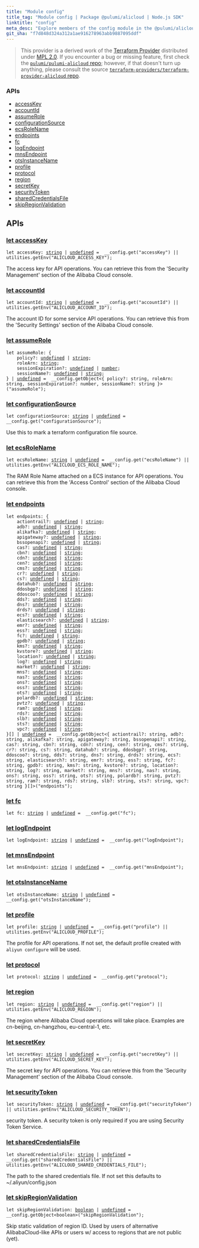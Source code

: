 ```yaml
---
title: "Module config"
title_tag: "Module config | Package @pulumi/alicloud | Node.js SDK"
linktitle: "config"
meta_desc: "Explore members of the config module in the @pulumi/alicloud package."
git_sha: "f7d848d324a312a1ae916278963abb9887095ddf"
---
```


<!-- WARNING: this page was generated by a tool. Do not edit it by hand. -->
<!-- To change it, please see https://github.com/pulumi/docs/tree/master/tools/tscdocgen. -->


> This provider is a derived work of the [Terraform Provider](https://github.com/terraform-providers/terraform-provider-alicloud)
> distributed under [MPL 2.0](https://www.mozilla.org/en-US/MPL/2.0/). If you encounter a bug or missing feature,
> first check the [`pulumi/pulumi-alicloud` repo](https://github.com/pulumi/pulumi-alicloud/issues); however, if that doesn't turn up anything,
> please consult the source [`terraform-providers/terraform-provider-alicloud` repo](https://github.com/terraform-providers/terraform-provider-alicloud/issues).







<h3>APIs</h3>
<ul class="api">
    <li><a href="#accessKey"><span class="symbol api"></span>accessKey</a></li>
    <li><a href="#accountId"><span class="symbol api"></span>accountId</a></li>
    <li><a href="#assumeRole"><span class="symbol api"></span>assumeRole</a></li>
    <li><a href="#configurationSource"><span class="symbol api"></span>configurationSource</a></li>
    <li><a href="#ecsRoleName"><span class="symbol api"></span>ecsRoleName</a></li>
    <li><a href="#endpoints"><span class="symbol api"></span>endpoints</a></li>
    <li><a href="#fc"><span class="symbol api"></span>fc</a></li>
    <li><a href="#logEndpoint"><span class="symbol api"></span>logEndpoint</a></li>
    <li><a href="#mnsEndpoint"><span class="symbol api"></span>mnsEndpoint</a></li>
    <li><a href="#otsInstanceName"><span class="symbol api"></span>otsInstanceName</a></li>
    <li><a href="#profile"><span class="symbol api"></span>profile</a></li>
    <li><a href="#protocol"><span class="symbol api"></span>protocol</a></li>
    <li><a href="#region"><span class="symbol api"></span>region</a></li>
    <li><a href="#secretKey"><span class="symbol api"></span>secretKey</a></li>
    <li><a href="#securityToken"><span class="symbol api"></span>securityToken</a></li>
    <li><a href="#sharedCredentialsFile"><span class="symbol api"></span>sharedCredentialsFile</a></li>
    <li><a href="#skipRegionValidation"><span class="symbol api"></span>skipRegionValidation</a></li>
</ul>




<h2 id="apis">APIs</h2>
<h3 class="pdoc-module-header" id="accessKey" data-link-title="accessKey">
    <a href="https://github.com/pulumi/pulumi-alicloud/blob/{{< param git_sha >}}/sdk/nodejs/config/vars.ts#L13">
        let <strong>accessKey</strong>
    </a>
</h3>

<pre class="highlight"><code><span class='kd'>let</span> accessKey: <span class='kd'><a href='https://developer.mozilla.org/en-US/docs/Web/JavaScript/Reference/Global_Objects/String'>string</a></span> | <span class='kd'><a href='https://developer.mozilla.org/en-US/docs/Web/JavaScript/Reference/Global_Objects/undefined'>undefined</a></span> = <span class='s2'> __config.get(&#34;accessKey&#34;) || utilities.getEnv(&#34;ALICLOUD_ACCESS_KEY&#34;)</span>;</code></pre>

The access key for API operations. You can retrieve this from the 'Security Management' section of the Alibaba Cloud
console.

<h3 class="pdoc-module-header" id="accountId" data-link-title="accountId">
    <a href="https://github.com/pulumi/pulumi-alicloud/blob/{{< param git_sha >}}/sdk/nodejs/config/vars.ts#L18">
        let <strong>accountId</strong>
    </a>
</h3>

<pre class="highlight"><code><span class='kd'>let</span> accountId: <span class='kd'><a href='https://developer.mozilla.org/en-US/docs/Web/JavaScript/Reference/Global_Objects/String'>string</a></span> | <span class='kd'><a href='https://developer.mozilla.org/en-US/docs/Web/JavaScript/Reference/Global_Objects/undefined'>undefined</a></span> = <span class='s2'> __config.get(&#34;accountId&#34;) || utilities.getEnv(&#34;ALICLOUD_ACCOUNT_ID&#34;)</span>;</code></pre>

The account ID for some service API operations. You can retrieve this from the 'Security Settings' section of the
Alibaba Cloud console.

<h3 class="pdoc-module-header" id="assumeRole" data-link-title="assumeRole">
    <a href="https://github.com/pulumi/pulumi-alicloud/blob/{{< param git_sha >}}/sdk/nodejs/config/vars.ts#L19">
        let <strong>assumeRole</strong>
    </a>
</h3>

<pre class="highlight"><code><span class='kd'>let</span> assumeRole: {
    policy?: <span class='kd'><a href='https://developer.mozilla.org/en-US/docs/Web/JavaScript/Reference/Global_Objects/undefined'>undefined</a></span> | <span class='kd'><a href='https://developer.mozilla.org/en-US/docs/Web/JavaScript/Reference/Global_Objects/String'>string</a></span>;
    roleArn: <span class='kd'><a href='https://developer.mozilla.org/en-US/docs/Web/JavaScript/Reference/Global_Objects/String'>string</a></span>;
    sessionExpiration?: <span class='kd'><a href='https://developer.mozilla.org/en-US/docs/Web/JavaScript/Reference/Global_Objects/undefined'>undefined</a></span> | <span class='kd'><a href='https://developer.mozilla.org/en-US/docs/Web/JavaScript/Reference/Global_Objects/Number'>number</a></span>;
    sessionName?: <span class='kd'><a href='https://developer.mozilla.org/en-US/docs/Web/JavaScript/Reference/Global_Objects/undefined'>undefined</a></span> | <span class='kd'><a href='https://developer.mozilla.org/en-US/docs/Web/JavaScript/Reference/Global_Objects/String'>string</a></span>;
} | <span class='kd'><a href='https://developer.mozilla.org/en-US/docs/Web/JavaScript/Reference/Global_Objects/undefined'>undefined</a></span> = <span class='s2'> __config.getObject&lt;{ policy?: string, roleArn: string, sessionExpiration?: number, sessionName?: string }&gt;(&#34;assumeRole&#34;)</span>;</code></pre>
<h3 class="pdoc-module-header" id="configurationSource" data-link-title="configurationSource">
    <a href="https://github.com/pulumi/pulumi-alicloud/blob/{{< param git_sha >}}/sdk/nodejs/config/vars.ts#L23">
        let <strong>configurationSource</strong>
    </a>
</h3>

<pre class="highlight"><code><span class='kd'>let</span> configurationSource: <span class='kd'><a href='https://developer.mozilla.org/en-US/docs/Web/JavaScript/Reference/Global_Objects/String'>string</a></span> | <span class='kd'><a href='https://developer.mozilla.org/en-US/docs/Web/JavaScript/Reference/Global_Objects/undefined'>undefined</a></span> = <span class='s2'> __config.get(&#34;configurationSource&#34;)</span>;</code></pre>

Use this to mark a terraform configuration file source.

<h3 class="pdoc-module-header" id="ecsRoleName" data-link-title="ecsRoleName">
    <a href="https://github.com/pulumi/pulumi-alicloud/blob/{{< param git_sha >}}/sdk/nodejs/config/vars.ts#L28">
        let <strong>ecsRoleName</strong>
    </a>
</h3>

<pre class="highlight"><code><span class='kd'>let</span> ecsRoleName: <span class='kd'><a href='https://developer.mozilla.org/en-US/docs/Web/JavaScript/Reference/Global_Objects/String'>string</a></span> | <span class='kd'><a href='https://developer.mozilla.org/en-US/docs/Web/JavaScript/Reference/Global_Objects/undefined'>undefined</a></span> = <span class='s2'> __config.get(&#34;ecsRoleName&#34;) || utilities.getEnv(&#34;ALICLOUD_ECS_ROLE_NAME&#34;)</span>;</code></pre>

The RAM Role Name attached on a ECS instance for API operations. You can retrieve this from the 'Access Control' section
of the Alibaba Cloud console.

<h3 class="pdoc-module-header" id="endpoints" data-link-title="endpoints">
    <a href="https://github.com/pulumi/pulumi-alicloud/blob/{{< param git_sha >}}/sdk/nodejs/config/vars.ts#L29">
        let <strong>endpoints</strong>
    </a>
</h3>

<pre class="highlight"><code><span class='kd'>let</span> endpoints: {
    actiontrail?: <span class='kd'><a href='https://developer.mozilla.org/en-US/docs/Web/JavaScript/Reference/Global_Objects/undefined'>undefined</a></span> | <span class='kd'><a href='https://developer.mozilla.org/en-US/docs/Web/JavaScript/Reference/Global_Objects/String'>string</a></span>;
    adb?: <span class='kd'><a href='https://developer.mozilla.org/en-US/docs/Web/JavaScript/Reference/Global_Objects/undefined'>undefined</a></span> | <span class='kd'><a href='https://developer.mozilla.org/en-US/docs/Web/JavaScript/Reference/Global_Objects/String'>string</a></span>;
    alikafka?: <span class='kd'><a href='https://developer.mozilla.org/en-US/docs/Web/JavaScript/Reference/Global_Objects/undefined'>undefined</a></span> | <span class='kd'><a href='https://developer.mozilla.org/en-US/docs/Web/JavaScript/Reference/Global_Objects/String'>string</a></span>;
    apigateway?: <span class='kd'><a href='https://developer.mozilla.org/en-US/docs/Web/JavaScript/Reference/Global_Objects/undefined'>undefined</a></span> | <span class='kd'><a href='https://developer.mozilla.org/en-US/docs/Web/JavaScript/Reference/Global_Objects/String'>string</a></span>;
    bssopenapi?: <span class='kd'><a href='https://developer.mozilla.org/en-US/docs/Web/JavaScript/Reference/Global_Objects/undefined'>undefined</a></span> | <span class='kd'><a href='https://developer.mozilla.org/en-US/docs/Web/JavaScript/Reference/Global_Objects/String'>string</a></span>;
    cas?: <span class='kd'><a href='https://developer.mozilla.org/en-US/docs/Web/JavaScript/Reference/Global_Objects/undefined'>undefined</a></span> | <span class='kd'><a href='https://developer.mozilla.org/en-US/docs/Web/JavaScript/Reference/Global_Objects/String'>string</a></span>;
    cbn?: <span class='kd'><a href='https://developer.mozilla.org/en-US/docs/Web/JavaScript/Reference/Global_Objects/undefined'>undefined</a></span> | <span class='kd'><a href='https://developer.mozilla.org/en-US/docs/Web/JavaScript/Reference/Global_Objects/String'>string</a></span>;
    cdn?: <span class='kd'><a href='https://developer.mozilla.org/en-US/docs/Web/JavaScript/Reference/Global_Objects/undefined'>undefined</a></span> | <span class='kd'><a href='https://developer.mozilla.org/en-US/docs/Web/JavaScript/Reference/Global_Objects/String'>string</a></span>;
    cen?: <span class='kd'><a href='https://developer.mozilla.org/en-US/docs/Web/JavaScript/Reference/Global_Objects/undefined'>undefined</a></span> | <span class='kd'><a href='https://developer.mozilla.org/en-US/docs/Web/JavaScript/Reference/Global_Objects/String'>string</a></span>;
    cms?: <span class='kd'><a href='https://developer.mozilla.org/en-US/docs/Web/JavaScript/Reference/Global_Objects/undefined'>undefined</a></span> | <span class='kd'><a href='https://developer.mozilla.org/en-US/docs/Web/JavaScript/Reference/Global_Objects/String'>string</a></span>;
    cr?: <span class='kd'><a href='https://developer.mozilla.org/en-US/docs/Web/JavaScript/Reference/Global_Objects/undefined'>undefined</a></span> | <span class='kd'><a href='https://developer.mozilla.org/en-US/docs/Web/JavaScript/Reference/Global_Objects/String'>string</a></span>;
    cs?: <span class='kd'><a href='https://developer.mozilla.org/en-US/docs/Web/JavaScript/Reference/Global_Objects/undefined'>undefined</a></span> | <span class='kd'><a href='https://developer.mozilla.org/en-US/docs/Web/JavaScript/Reference/Global_Objects/String'>string</a></span>;
    datahub?: <span class='kd'><a href='https://developer.mozilla.org/en-US/docs/Web/JavaScript/Reference/Global_Objects/undefined'>undefined</a></span> | <span class='kd'><a href='https://developer.mozilla.org/en-US/docs/Web/JavaScript/Reference/Global_Objects/String'>string</a></span>;
    ddosbgp?: <span class='kd'><a href='https://developer.mozilla.org/en-US/docs/Web/JavaScript/Reference/Global_Objects/undefined'>undefined</a></span> | <span class='kd'><a href='https://developer.mozilla.org/en-US/docs/Web/JavaScript/Reference/Global_Objects/String'>string</a></span>;
    ddoscoo?: <span class='kd'><a href='https://developer.mozilla.org/en-US/docs/Web/JavaScript/Reference/Global_Objects/undefined'>undefined</a></span> | <span class='kd'><a href='https://developer.mozilla.org/en-US/docs/Web/JavaScript/Reference/Global_Objects/String'>string</a></span>;
    dds?: <span class='kd'><a href='https://developer.mozilla.org/en-US/docs/Web/JavaScript/Reference/Global_Objects/undefined'>undefined</a></span> | <span class='kd'><a href='https://developer.mozilla.org/en-US/docs/Web/JavaScript/Reference/Global_Objects/String'>string</a></span>;
    dns?: <span class='kd'><a href='https://developer.mozilla.org/en-US/docs/Web/JavaScript/Reference/Global_Objects/undefined'>undefined</a></span> | <span class='kd'><a href='https://developer.mozilla.org/en-US/docs/Web/JavaScript/Reference/Global_Objects/String'>string</a></span>;
    drds?: <span class='kd'><a href='https://developer.mozilla.org/en-US/docs/Web/JavaScript/Reference/Global_Objects/undefined'>undefined</a></span> | <span class='kd'><a href='https://developer.mozilla.org/en-US/docs/Web/JavaScript/Reference/Global_Objects/String'>string</a></span>;
    ecs?: <span class='kd'><a href='https://developer.mozilla.org/en-US/docs/Web/JavaScript/Reference/Global_Objects/undefined'>undefined</a></span> | <span class='kd'><a href='https://developer.mozilla.org/en-US/docs/Web/JavaScript/Reference/Global_Objects/String'>string</a></span>;
    elasticsearch?: <span class='kd'><a href='https://developer.mozilla.org/en-US/docs/Web/JavaScript/Reference/Global_Objects/undefined'>undefined</a></span> | <span class='kd'><a href='https://developer.mozilla.org/en-US/docs/Web/JavaScript/Reference/Global_Objects/String'>string</a></span>;
    emr?: <span class='kd'><a href='https://developer.mozilla.org/en-US/docs/Web/JavaScript/Reference/Global_Objects/undefined'>undefined</a></span> | <span class='kd'><a href='https://developer.mozilla.org/en-US/docs/Web/JavaScript/Reference/Global_Objects/String'>string</a></span>;
    ess?: <span class='kd'><a href='https://developer.mozilla.org/en-US/docs/Web/JavaScript/Reference/Global_Objects/undefined'>undefined</a></span> | <span class='kd'><a href='https://developer.mozilla.org/en-US/docs/Web/JavaScript/Reference/Global_Objects/String'>string</a></span>;
    fc?: <span class='kd'><a href='https://developer.mozilla.org/en-US/docs/Web/JavaScript/Reference/Global_Objects/undefined'>undefined</a></span> | <span class='kd'><a href='https://developer.mozilla.org/en-US/docs/Web/JavaScript/Reference/Global_Objects/String'>string</a></span>;
    gpdb?: <span class='kd'><a href='https://developer.mozilla.org/en-US/docs/Web/JavaScript/Reference/Global_Objects/undefined'>undefined</a></span> | <span class='kd'><a href='https://developer.mozilla.org/en-US/docs/Web/JavaScript/Reference/Global_Objects/String'>string</a></span>;
    kms?: <span class='kd'><a href='https://developer.mozilla.org/en-US/docs/Web/JavaScript/Reference/Global_Objects/undefined'>undefined</a></span> | <span class='kd'><a href='https://developer.mozilla.org/en-US/docs/Web/JavaScript/Reference/Global_Objects/String'>string</a></span>;
    kvstore?: <span class='kd'><a href='https://developer.mozilla.org/en-US/docs/Web/JavaScript/Reference/Global_Objects/undefined'>undefined</a></span> | <span class='kd'><a href='https://developer.mozilla.org/en-US/docs/Web/JavaScript/Reference/Global_Objects/String'>string</a></span>;
    location?: <span class='kd'><a href='https://developer.mozilla.org/en-US/docs/Web/JavaScript/Reference/Global_Objects/undefined'>undefined</a></span> | <span class='kd'><a href='https://developer.mozilla.org/en-US/docs/Web/JavaScript/Reference/Global_Objects/String'>string</a></span>;
    log?: <span class='kd'><a href='https://developer.mozilla.org/en-US/docs/Web/JavaScript/Reference/Global_Objects/undefined'>undefined</a></span> | <span class='kd'><a href='https://developer.mozilla.org/en-US/docs/Web/JavaScript/Reference/Global_Objects/String'>string</a></span>;
    market?: <span class='kd'><a href='https://developer.mozilla.org/en-US/docs/Web/JavaScript/Reference/Global_Objects/undefined'>undefined</a></span> | <span class='kd'><a href='https://developer.mozilla.org/en-US/docs/Web/JavaScript/Reference/Global_Objects/String'>string</a></span>;
    mns?: <span class='kd'><a href='https://developer.mozilla.org/en-US/docs/Web/JavaScript/Reference/Global_Objects/undefined'>undefined</a></span> | <span class='kd'><a href='https://developer.mozilla.org/en-US/docs/Web/JavaScript/Reference/Global_Objects/String'>string</a></span>;
    nas?: <span class='kd'><a href='https://developer.mozilla.org/en-US/docs/Web/JavaScript/Reference/Global_Objects/undefined'>undefined</a></span> | <span class='kd'><a href='https://developer.mozilla.org/en-US/docs/Web/JavaScript/Reference/Global_Objects/String'>string</a></span>;
    ons?: <span class='kd'><a href='https://developer.mozilla.org/en-US/docs/Web/JavaScript/Reference/Global_Objects/undefined'>undefined</a></span> | <span class='kd'><a href='https://developer.mozilla.org/en-US/docs/Web/JavaScript/Reference/Global_Objects/String'>string</a></span>;
    oss?: <span class='kd'><a href='https://developer.mozilla.org/en-US/docs/Web/JavaScript/Reference/Global_Objects/undefined'>undefined</a></span> | <span class='kd'><a href='https://developer.mozilla.org/en-US/docs/Web/JavaScript/Reference/Global_Objects/String'>string</a></span>;
    ots?: <span class='kd'><a href='https://developer.mozilla.org/en-US/docs/Web/JavaScript/Reference/Global_Objects/undefined'>undefined</a></span> | <span class='kd'><a href='https://developer.mozilla.org/en-US/docs/Web/JavaScript/Reference/Global_Objects/String'>string</a></span>;
    polardb?: <span class='kd'><a href='https://developer.mozilla.org/en-US/docs/Web/JavaScript/Reference/Global_Objects/undefined'>undefined</a></span> | <span class='kd'><a href='https://developer.mozilla.org/en-US/docs/Web/JavaScript/Reference/Global_Objects/String'>string</a></span>;
    pvtz?: <span class='kd'><a href='https://developer.mozilla.org/en-US/docs/Web/JavaScript/Reference/Global_Objects/undefined'>undefined</a></span> | <span class='kd'><a href='https://developer.mozilla.org/en-US/docs/Web/JavaScript/Reference/Global_Objects/String'>string</a></span>;
    ram?: <span class='kd'><a href='https://developer.mozilla.org/en-US/docs/Web/JavaScript/Reference/Global_Objects/undefined'>undefined</a></span> | <span class='kd'><a href='https://developer.mozilla.org/en-US/docs/Web/JavaScript/Reference/Global_Objects/String'>string</a></span>;
    rds?: <span class='kd'><a href='https://developer.mozilla.org/en-US/docs/Web/JavaScript/Reference/Global_Objects/undefined'>undefined</a></span> | <span class='kd'><a href='https://developer.mozilla.org/en-US/docs/Web/JavaScript/Reference/Global_Objects/String'>string</a></span>;
    slb?: <span class='kd'><a href='https://developer.mozilla.org/en-US/docs/Web/JavaScript/Reference/Global_Objects/undefined'>undefined</a></span> | <span class='kd'><a href='https://developer.mozilla.org/en-US/docs/Web/JavaScript/Reference/Global_Objects/String'>string</a></span>;
    sts?: <span class='kd'><a href='https://developer.mozilla.org/en-US/docs/Web/JavaScript/Reference/Global_Objects/undefined'>undefined</a></span> | <span class='kd'><a href='https://developer.mozilla.org/en-US/docs/Web/JavaScript/Reference/Global_Objects/String'>string</a></span>;
    vpc?: <span class='kd'><a href='https://developer.mozilla.org/en-US/docs/Web/JavaScript/Reference/Global_Objects/undefined'>undefined</a></span> | <span class='kd'><a href='https://developer.mozilla.org/en-US/docs/Web/JavaScript/Reference/Global_Objects/String'>string</a></span>;
}[] | <span class='kd'><a href='https://developer.mozilla.org/en-US/docs/Web/JavaScript/Reference/Global_Objects/undefined'>undefined</a></span> = <span class='s2'> __config.getObject&lt;{ actiontrail?: string, adb?: string, alikafka?: string, apigateway?: string, bssopenapi?: string, cas?: string, cbn?: string, cdn?: string, cen?: string, cms?: string, cr?: string, cs?: string, datahub?: string, ddosbgp?: string, ddoscoo?: string, dds?: string, dns?: string, drds?: string, ecs?: string, elasticsearch?: string, emr?: string, ess?: string, fc?: string, gpdb?: string, kms?: string, kvstore?: string, location?: string, log?: string, market?: string, mns?: string, nas?: string, ons?: string, oss?: string, ots?: string, polardb?: string, pvtz?: string, ram?: string, rds?: string, slb?: string, sts?: string, vpc?: string }[]&gt;(&#34;endpoints&#34;)</span>;</code></pre>
<h3 class="pdoc-module-header" id="fc" data-link-title="fc">
    <a href="https://github.com/pulumi/pulumi-alicloud/blob/{{< param git_sha >}}/sdk/nodejs/config/vars.ts#L30">
        let <strong>fc</strong>
    </a>
</h3>

<pre class="highlight"><code><span class='kd'>let</span> fc: <span class='kd'><a href='https://developer.mozilla.org/en-US/docs/Web/JavaScript/Reference/Global_Objects/String'>string</a></span> | <span class='kd'><a href='https://developer.mozilla.org/en-US/docs/Web/JavaScript/Reference/Global_Objects/undefined'>undefined</a></span> = <span class='s2'> __config.get(&#34;fc&#34;)</span>;</code></pre>
<h3 class="pdoc-module-header" id="logEndpoint" data-link-title="logEndpoint">
    <a href="https://github.com/pulumi/pulumi-alicloud/blob/{{< param git_sha >}}/sdk/nodejs/config/vars.ts#L31">
        let <strong>logEndpoint</strong>
    </a>
</h3>

<pre class="highlight"><code><span class='kd'>let</span> logEndpoint: <span class='kd'><a href='https://developer.mozilla.org/en-US/docs/Web/JavaScript/Reference/Global_Objects/String'>string</a></span> | <span class='kd'><a href='https://developer.mozilla.org/en-US/docs/Web/JavaScript/Reference/Global_Objects/undefined'>undefined</a></span> = <span class='s2'> __config.get(&#34;logEndpoint&#34;)</span>;</code></pre>
<h3 class="pdoc-module-header" id="mnsEndpoint" data-link-title="mnsEndpoint">
    <a href="https://github.com/pulumi/pulumi-alicloud/blob/{{< param git_sha >}}/sdk/nodejs/config/vars.ts#L32">
        let <strong>mnsEndpoint</strong>
    </a>
</h3>

<pre class="highlight"><code><span class='kd'>let</span> mnsEndpoint: <span class='kd'><a href='https://developer.mozilla.org/en-US/docs/Web/JavaScript/Reference/Global_Objects/String'>string</a></span> | <span class='kd'><a href='https://developer.mozilla.org/en-US/docs/Web/JavaScript/Reference/Global_Objects/undefined'>undefined</a></span> = <span class='s2'> __config.get(&#34;mnsEndpoint&#34;)</span>;</code></pre>
<h3 class="pdoc-module-header" id="otsInstanceName" data-link-title="otsInstanceName">
    <a href="https://github.com/pulumi/pulumi-alicloud/blob/{{< param git_sha >}}/sdk/nodejs/config/vars.ts#L33">
        let <strong>otsInstanceName</strong>
    </a>
</h3>

<pre class="highlight"><code><span class='kd'>let</span> otsInstanceName: <span class='kd'><a href='https://developer.mozilla.org/en-US/docs/Web/JavaScript/Reference/Global_Objects/String'>string</a></span> | <span class='kd'><a href='https://developer.mozilla.org/en-US/docs/Web/JavaScript/Reference/Global_Objects/undefined'>undefined</a></span> = <span class='s2'> __config.get(&#34;otsInstanceName&#34;)</span>;</code></pre>
<h3 class="pdoc-module-header" id="profile" data-link-title="profile">
    <a href="https://github.com/pulumi/pulumi-alicloud/blob/{{< param git_sha >}}/sdk/nodejs/config/vars.ts#L37">
        let <strong>profile</strong>
    </a>
</h3>

<pre class="highlight"><code><span class='kd'>let</span> profile: <span class='kd'><a href='https://developer.mozilla.org/en-US/docs/Web/JavaScript/Reference/Global_Objects/String'>string</a></span> | <span class='kd'><a href='https://developer.mozilla.org/en-US/docs/Web/JavaScript/Reference/Global_Objects/undefined'>undefined</a></span> = <span class='s2'> __config.get(&#34;profile&#34;) || utilities.getEnv(&#34;ALICLOUD_PROFILE&#34;)</span>;</code></pre>

The profile for API operations. If not set, the default profile created with `aliyun configure` will be used.

<h3 class="pdoc-module-header" id="protocol" data-link-title="protocol">
    <a href="https://github.com/pulumi/pulumi-alicloud/blob/{{< param git_sha >}}/sdk/nodejs/config/vars.ts#L38">
        let <strong>protocol</strong>
    </a>
</h3>

<pre class="highlight"><code><span class='kd'>let</span> protocol: <span class='kd'><a href='https://developer.mozilla.org/en-US/docs/Web/JavaScript/Reference/Global_Objects/String'>string</a></span> | <span class='kd'><a href='https://developer.mozilla.org/en-US/docs/Web/JavaScript/Reference/Global_Objects/undefined'>undefined</a></span> = <span class='s2'> __config.get(&#34;protocol&#34;)</span>;</code></pre>
<h3 class="pdoc-module-header" id="region" data-link-title="region">
    <a href="https://github.com/pulumi/pulumi-alicloud/blob/{{< param git_sha >}}/sdk/nodejs/config/vars.ts#L42">
        let <strong>region</strong>
    </a>
</h3>

<pre class="highlight"><code><span class='kd'>let</span> region: <span class='kd'><a href='https://developer.mozilla.org/en-US/docs/Web/JavaScript/Reference/Global_Objects/String'>string</a></span> | <span class='kd'><a href='https://developer.mozilla.org/en-US/docs/Web/JavaScript/Reference/Global_Objects/undefined'>undefined</a></span> = <span class='s2'> __config.get(&#34;region&#34;) || utilities.getEnv(&#34;ALICLOUD_REGION&#34;)</span>;</code></pre>

The region where Alibaba Cloud operations will take place. Examples are cn-beijing, cn-hangzhou, eu-central-1, etc.

<h3 class="pdoc-module-header" id="secretKey" data-link-title="secretKey">
    <a href="https://github.com/pulumi/pulumi-alicloud/blob/{{< param git_sha >}}/sdk/nodejs/config/vars.ts#L47">
        let <strong>secretKey</strong>
    </a>
</h3>

<pre class="highlight"><code><span class='kd'>let</span> secretKey: <span class='kd'><a href='https://developer.mozilla.org/en-US/docs/Web/JavaScript/Reference/Global_Objects/String'>string</a></span> | <span class='kd'><a href='https://developer.mozilla.org/en-US/docs/Web/JavaScript/Reference/Global_Objects/undefined'>undefined</a></span> = <span class='s2'> __config.get(&#34;secretKey&#34;) || utilities.getEnv(&#34;ALICLOUD_SECRET_KEY&#34;)</span>;</code></pre>

The secret key for API operations. You can retrieve this from the 'Security Management' section of the Alibaba Cloud
console.

<h3 class="pdoc-module-header" id="securityToken" data-link-title="securityToken">
    <a href="https://github.com/pulumi/pulumi-alicloud/blob/{{< param git_sha >}}/sdk/nodejs/config/vars.ts#L51">
        let <strong>securityToken</strong>
    </a>
</h3>

<pre class="highlight"><code><span class='kd'>let</span> securityToken: <span class='kd'><a href='https://developer.mozilla.org/en-US/docs/Web/JavaScript/Reference/Global_Objects/String'>string</a></span> | <span class='kd'><a href='https://developer.mozilla.org/en-US/docs/Web/JavaScript/Reference/Global_Objects/undefined'>undefined</a></span> = <span class='s2'> __config.get(&#34;securityToken&#34;) || utilities.getEnv(&#34;ALICLOUD_SECURITY_TOKEN&#34;)</span>;</code></pre>

security token. A security token is only required if you are using Security Token Service.

<h3 class="pdoc-module-header" id="sharedCredentialsFile" data-link-title="sharedCredentialsFile">
    <a href="https://github.com/pulumi/pulumi-alicloud/blob/{{< param git_sha >}}/sdk/nodejs/config/vars.ts#L55">
        let <strong>sharedCredentialsFile</strong>
    </a>
</h3>

<pre class="highlight"><code><span class='kd'>let</span> sharedCredentialsFile: <span class='kd'><a href='https://developer.mozilla.org/en-US/docs/Web/JavaScript/Reference/Global_Objects/String'>string</a></span> | <span class='kd'><a href='https://developer.mozilla.org/en-US/docs/Web/JavaScript/Reference/Global_Objects/undefined'>undefined</a></span> = <span class='s2'> __config.get(&#34;sharedCredentialsFile&#34;) || utilities.getEnv(&#34;ALICLOUD_SHARED_CREDENTIALS_FILE&#34;)</span>;</code></pre>

The path to the shared credentials file. If not set this defaults to ~/.aliyun/config.json

<h3 class="pdoc-module-header" id="skipRegionValidation" data-link-title="skipRegionValidation">
    <a href="https://github.com/pulumi/pulumi-alicloud/blob/{{< param git_sha >}}/sdk/nodejs/config/vars.ts#L60">
        let <strong>skipRegionValidation</strong>
    </a>
</h3>

<pre class="highlight"><code><span class='kd'>let</span> skipRegionValidation: <span class='kd'><a href='https://developer.mozilla.org/en-US/docs/Web/JavaScript/Reference/Global_Objects/Boolean'>boolean</a></span> | <span class='kd'><a href='https://developer.mozilla.org/en-US/docs/Web/JavaScript/Reference/Global_Objects/undefined'>undefined</a></span> = <span class='s2'> __config.getObject&lt;boolean&gt;(&#34;skipRegionValidation&#34;)</span>;</code></pre>

Skip static validation of region ID. Used by users of alternative AlibabaCloud-like APIs or users w/ access to regions
that are not public (yet).

